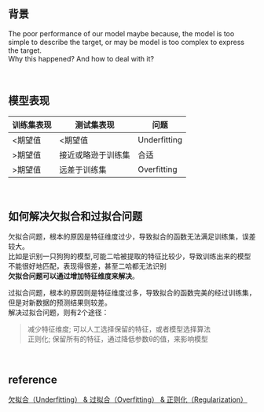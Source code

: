## 背景
The poor performance of our model maybe because, the model is too simple to describe the target, or may be model is too complex to express the target.   
Why this happened? And how to deal with it?

&nbsp;
## 模型表现
| 训练集表现 | 测试集表现 | 问题 |
| ------ | ------ | ------ |
| <期望值 | <期望值 | Underfitting |
| >期望值 | 接近或略逊于训练集 | 合适 |
| >期望值 | 远差于训练集 | Overfitting |

&nbsp;
## 如何解决欠拟合和过拟合问题
欠拟合问题，根本的原因是特征维度过少，导致拟合的函数无法满足训练集，误差较大。  
比如是识别一只狗狗的模型,可能二哈被提取的特征比较少，导致训练出来的模型不能很好地匹配，表现得很差，甚至二哈都无法识别    
**欠拟合问题可以通过增加特征维度来解决**。

过拟合问题，根本的原因则是特征维度过多，导致拟合的函数完美的经过训练集，但是对新数据的预测结果则较差。  
解决过拟合问题，则有2个途径：  
> 减少特征维度; 可以人工选择保留的特征，或者模型选择算法  
正则化; 保留所有的特征，通过降低参数θ的值，来影响模型

&nbsp;
## reference
[欠拟合（Underfitting） & 过拟合（Overfitting） & 正则化（Regularization）](https://blog.csdn.net/tz_zs/article/details/78588478)  

